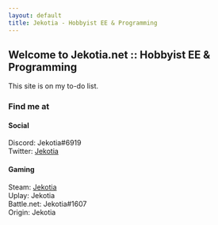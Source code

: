 ```yaml
---
layout: default
title: Jekotia - Hobbyist EE & Programming
---
```


## Welcome to Jekotia.net :: Hobbyist EE & Programming

This site is on my to-do list.


### Find me at ###
#### Social ####
Discord: Jekotia#6919  
Twitter: [Jekotia](https://twitter.com/jekotia  )

#### Gaming ####
Steam: [Jekotia](http://steamcommunity.com/id/jekotia)  
Uplay: Jekotia  
Battle.net: Jekotia#1607  
Origin: Jekotia  
